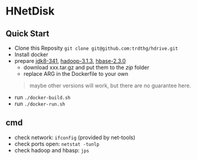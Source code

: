 # HNetDisk

## Quick Start

- Clone this Reposity
  `git clone git@github.com:trdthg/hdrive.git`
- Install docker
- prepare [jdk8-341](https://www.oracle.com/cn/java/technologies/javase/javase8u211-later-archive-downloads.html), [hadoop-3.1.3](https://hadoop.apache.org/release/), [hbase-2.3.0](https://archive.apache.org/dist/hbase/)
  - download xxx.tar.gz and put them to the _zip_ folder
  - replace ARG in the Dockerfile to your own
  > maybe other versions will work, but there are no guarantee here.
- run `./docker-build.sh`
- run `./docker-run.sh`

## cmd

- check network: `ifconfig` (provided by net-tools)
- check ports open: `netstat -tunlp`
- check hadoop and hbasp: `jps`